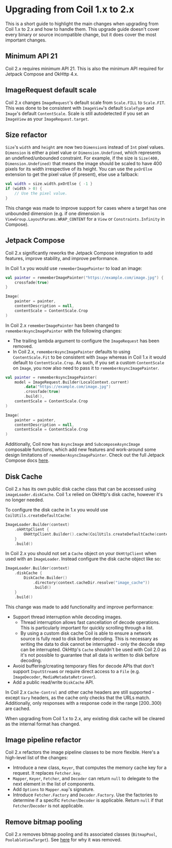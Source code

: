 # Upgrading from Coil 1.x to 2.x

This is a short guide to highlight the main changes when upgrading from Coil 1.x to 2.x and how to handle them. This upgrade guide doesn't cover every binary or source incompatible change, but it does cover the most important changes.

## Minimum API 21

Coil 2.x requires minimum API 21. This is also the minimum API required for Jetpack Compose and OkHttp 4.x.

## ImageRequest default scale

Coil 2.x changes `ImageRequest`'s default scale from `Scale.FILL` to `Scale.FIT`. This was done to be consistent with `ImageView`'s default `ScaleType` and `Image`'s default `ContentScale`. Scale is still autodetected if you set an `ImageView` as your `ImageRequest.target`.

## Size refactor

`Size`'s `width` and `height` are now two `Dimension`s instead of `Int` pixel values. `Dimension` is either a pixel value or `Dimension.Undefined`, which represents an undefined/unbounded constraint. For example, if the size is `Size(400, Dimension.Undefined)` that means the image should be scaled to have 400 pixels for its width irrespective of its height. You can use the `pxOrElse` extension to get the pixel value (if present), else use a fallback:

```kotlin
val width = size.width.pxOrElse { -1 }
if (width > 0) {
    // Use the pixel value.
}
```

This change was made to improve support for cases where a target has one unbounded dimension (e.g. if one dimension is `ViewGroup.LayoutParams.WRAP_CONTENT` for a `View` or `Constraints.Infinity` in Compose).

## Jetpack Compose

Coil 2.x significantly reworks the Jetpack Compose integration to add features, improve stability, and improve performance.

In Coil 1.x you would use `rememberImagePainter` to load an image:

```kotlin
val painter = rememberImagePainter("https://example.com/image.jpg") {
    crossfade(true)
}

Image(
    painter = painter,
    contentDescription = null,
    contentScale = ContentScale.Crop
)
```

In Coil 2.x `rememberImagePainter` has been changed to `rememberAsyncImagePainter` with the following changes:

- The trailing lambda argument to configure the `ImageRequest` has been removed.
- In Coil 2.x, `rememberAsyncImagePainter` defaults to using `ContentScale.Fit` to be consistent with `Image` whereas in Coil 1.x it would default to `ContentScale.Crop`. As such, if you set a custom `ContentScale` on `Image`, you now also need to pass it to `rememberAsyncImagePainter`.

```kotlin
val painter = rememberAsyncImagePainter(
    model = ImageRequest.Builder(LocalContext.current)
        .data("https://example.com/image.jpg")
        .crossfade(true)
        .build(),
    contentScale = ContentScale.Crop
)

Image(
    painter = painter,
    contentDescription = null,
    contentScale = ContentScale.Crop
)
```

Additionally, Coil now has `AsyncImage` and `SubcomposeAsyncImage` composable functions, which add new features and work-around some design limitations of `rememberAsyncImagePainter`. Check out the full Jetpack Compose docs [here](compose.md).

## Disk Cache

Coil 2.x has its own public disk cache class that can be accessed using `imageLoader.diskCache`. Coil 1.x relied on OkHttp's disk cache, however it's no longer needed.

To configure the disk cache in 1.x you would use `CoilUtils.createDefaultCache`:

```kotlin
ImageLoader.Builder(context)
    .okHttpClient {
        OkHttpClient.Builder().cache(CoilUtils.createDefaultCache(context)).build()
    }
    .build()
```

In Coil 2.x you should not set a `Cache` object on your `OkHttpClient` when used with an `ImageLoader`. Instead configure the disk cache object like so:

```kotlin
ImageLoader.Builder(context)
    .diskCache {
        DiskCache.Builder()
            .directory(context.cacheDir.resolve("image_cache"))
            .build()
    }
    .build()
```

This change was made to add functionality and improve performance:

- Support thread interruption while decoding images.
  - Thread interruption allows fast cancellation of decode operations. This is particularly important for quickly scrolling through a list.
  - By using a custom disk cache Coil is able to ensure a network source is fully read to disk before decoding. This is necessary as writing the data to disk cannot be interrupted - only the decode step can be interrupted. OkHttp's `Cache` shouldn't be used with Coil 2.0 as it's not possible to guarantee that all data is written to disk before decoding.
- Avoid buffering/creating temporary files for decode APIs that don't support `InputStream`s or require direct access to a `File` (e.g. `ImageDecoder`, `MediaMetadataRetriever`).
- Add a public read/write `DiskCache` API.

In Coil 2.x `Cache-Control` and other cache headers are still supported - except `Vary` headers, as the cache only checks that the URLs match. Additionally, only responses with a response code in the range [200..300) are cached.

When upgrading from Coil 1.x to 2.x, any existing disk cache will be cleared as the internal format has changed.

## Image pipeline refactor

Coil 2.x refactors the image pipeline classes to be more flexible. Here's a high-level list of the changes:

- Introduce a new class, `Keyer`, that computes the memory cache key for a request. It replaces `Fetcher.key`.
- `Mapper`, `Keyer`, `Fetcher`, and `Decoder` can return `null` to delegate to the next element in the list of components.
- Add `Options` to `Mapper.map`'s signature.
- Introduce `Fetcher.Factory` and `Decoder.Factory`. Use the factories to determine if a specific `Fetcher`/`Decoder` is applicable. Return `null` if that `Fetcher`/`Decoder` is not applicable.

## Remove bitmap pooling

Coil 2.x removes bitmap pooling and its associated classes (`BitmapPool`, `PoolableViewTarget`). See [here](https://github.com/coil-kt/coil/discussions/1186#discussioncomment-2305528) for why it was removed.
